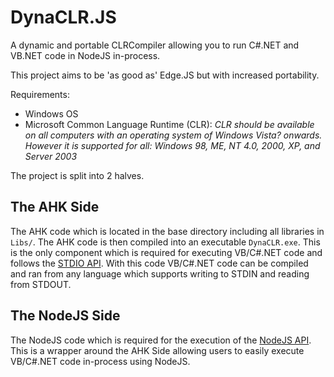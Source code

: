 # DynaCLR.JS

A dynamic and portable CLRCompiler allowing you to run C#.NET and VB.NET code in NodeJS in-process.

This project aims to be 'as good as' Edge.JS but with increased portability.

Requirements:
* Windows OS
* Microsoft Common Language Runtime (CLR):
 _CLR should be available on all computers with an operating system of Windows Vista? onwards. However it is supported for all: Windows 98, ME, NT 4.0, 2000, XP, and Server 2003_


The project is split into 2 halves.

## The AHK Side

The AHK code which is located in the base directory including all libraries in `Libs/`. The AHK code is then compiled into an executable `DynaCLR.exe`. This is the only component which is required for executing VB/C#.NET code and follows the [STDIO API](STDIO_API.MD). With this code VB/C#.NET code can be compiled and ran from any language which supports writing to STDIN and reading from STDOUT.

## The NodeJS Side

The NodeJS code which is required for the execution of the [NodeJS API](JS/NodeJS_API.MD). This is a wrapper around the AHK Side allowing users to easily execute VB/C#.NET code in-process using NodeJS.

